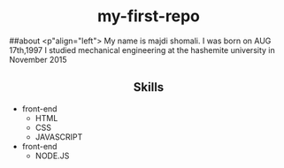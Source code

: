 <h1 align="center">my-first-repo</h1>


##about
<p"align="left"> My name is majdi shomali. I was born on AUG 17th,1997 
 I studied mechanical engineering at the hashemite university in November 2015 </p>
<h2 align="center">Skills</h2>

- front-end
  - HTML
  - CSS
  -  JAVASCRIPT
- front-end
   - NODE.JS


